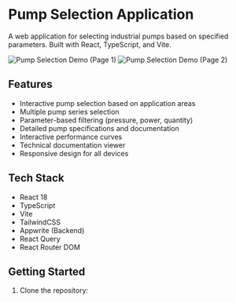 # Pump Selection Application

A web application for selecting industrial pumps based on specified parameters. Built with React, TypeScript, and Vite.

![Pump Selection Demo (Page 1)](https://cloud.appwrite.io/v1/storage/buckets/67437198003cf33a761b/files/6745d5f0003bcd0088ed/view?project=673db76b003cf5fda449&project=673db76b003cf5fda449&mode=admin)
![Pump Selection Demo (Page 2)](https://cloud.appwrite.io/v1/storage/buckets/67437198003cf33a761b/files/6745d5710000caa32feb/view?project=673db76b003cf5fda449&project=673db76b003cf5fda449&mode=admin)

## Features

- Interactive pump selection based on application areas
- Multiple pump series selection
- Parameter-based filtering (pressure, power, quantity)
- Detailed pump specifications and documentation
- Interactive performance curves
- Technical documentation viewer
- Responsive design for all devices

## Tech Stack

- React 18
- TypeScript
- Vite
- TailwindCSS
- Appwrite (Backend)
- React Query
- React Router DOM

## Getting Started

1. Clone the repository:
